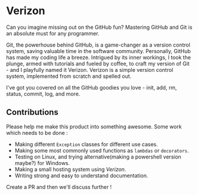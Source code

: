 # Verizon
Can you imagine missing out on the GitHub fun? Mastering GitHub and Git is an absolute must for any programmer.

Git, the powerhouse behind GitHub, is a game-changer as a version control system, saving valuable time in the software community. Personally, GitHub has made my coding life a breeze. Intrigued by its inner workings, I took the plunge, armed with tutorials and fueled by coffee, to craft my version of Git - and I playfully named it Verizon. Verizon is a simple version control system, implemented from scratch and spelled out.

I've got you covered on all the GitHub goodies you love - init, add, rm, status, commit, log, and more.

## Contributions
Please help me make this product into something awesome. Some work which needs to be done :
- Making different `Exception` classes for different use cases.
- Making some most commonly used functions as `lambdas` or `decorators`.
- Testing on Linux, and trying alternative(making a powershell version maybe?) for Windows.
- Making a small hosting system using *Verizon*.
- Writing strong and easy to understand documentation.

Create a PR and then we'll discuss further !
